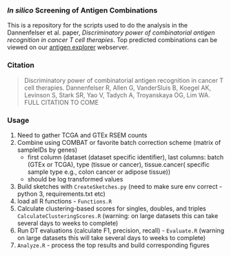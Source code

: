 ### _In silico_ Screening of Antigen Combinations
This is a repository for the scripts used to do the analysis in the Dannenfelser et al. paper, _Discriminatory power of combinatorial antigen recognition in cancer T cell therapies_. Top predicted combinations can be viewed on our [antigen explorer](http://antigen.princeton.edu) webserver.

### Citation
> Discriminatory power of combinatorial antigen recognition in cancer T cell therapies.
Dannenfelser R, Allen G, VanderSluis B, Koegel AK, Levinson S, Stark SR, Yao V, Tadych A, Troyanskaya OG, Lim WA. FULL CITATION TO COME

<!-- (DOI badge for later?[![DOI](https://zenodo.org/badge/126377943.svg)](https://zenodo.org/badge/latestdoi/126377943)) -->

### Usage
1. Need to gather TCGA and GTEx RSEM counts
2. Combine using COMBAT or favorite batch correction scheme (matrix of sampleIDs by genes)
   - first column (dataset (dataset specific identifier), last columns: batch (GTEx or TCGA), type (tissue or cancer), tissue.cancer( specific sample type e.g., colon cancer or adipose tissue))
   - should be log transformed values
3. Build sketches with `CreateSketches.py` (need to make sure env correct - python 3, requirements.txt etc)
4. load all R functions - `Functions.R`
5. Calculate clustering-based scores for singles, doubles, and triples `CalculateClusteringScores.R` (warning: on large datasets this can take several days to weeks to complete)
6. Run DT evaluations (calculate F1, precision, recall) - `Evaluate.R` (warning on large datasets this will take several days to weeks to complete)
7. `Analyze.R` - process the top results and build corresponding figures
